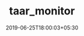 ---
title: "taar_monitor"
date: 2019-06-25T18:00:03+05:30
type: "organisations"
org_name: "Mozilla"
repo_desc: "NA"
repo_link: https://github.com/mozilla/taar_monitor
---